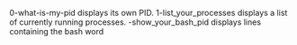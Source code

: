 0-what-is-my-pid displays its own PID.
1-list_your_processes displays a list of currently running processes.
-show_your_bash_pid displays lines containing the bash word
